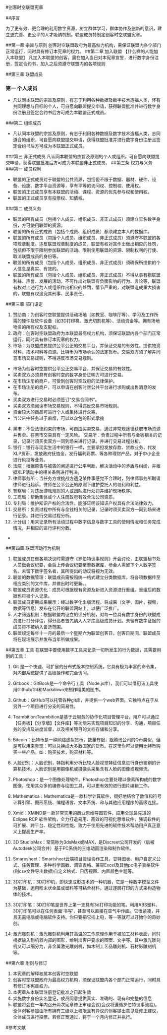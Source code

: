#创客时空联盟宪章

##序言

为了更有效、更合理的利用数字资源，树立群体学习，群体协作及创新的意识，建立更完善、更公平的人才吸纳机制，联盟成员特制定创客时空联盟宪章。

##第一章 宗旨与原则
创客时空联盟政府为最高权力机构，需保证联盟内各个部门正常运行，同时具有修订本宪章的权力。
##第二章 加入联盟
【什么样的人能加入本联盟】
凡加入本联盟的创客，需在加入当日对本宪章宣誓，进行数字身份注册，签定合约书，加入之后须遵守联盟内的各项规则

##第三章 联盟成员

### 第一  个人成员
  - 凡认同本联盟的宗旨及原则，有志于利用各种数据及数字技术造福人类，怀有共同理想与目标的个人，可自愿向联盟提交申请，获得联盟批准并进行数字身份注册且签定合约书后方可成为本联盟正式成员。

###第二 组织成员
  - 凡认同本联盟的宗旨及原则，有志于利用各种数据及数字技术造福人类，志同道合的组织，可自愿向联盟提交申请，获得联盟批准并进行数字身份注册且签定合约书后方可成为本联盟正式成员。

###第三 非正式成员
凡认同本联盟的宗旨及原则的个人或组织，可自愿向联盟提交申请，获得联盟批准后方可成为本联盟非正式成员。
##第三条 权力与义务
###第一 成员权利
   - 联盟的正式成员对于联盟的公共资源，包括但不限于数据、器材、硬件、设备、设施、数字平台资源等，享有平等的访问权、控制权、使用权。
   - 联盟的正式成员享有本联盟的活动、课程、资源的优先参与权和使用权。
   - 联盟的正式成员享有投票权、知情权。

###第二 成员义务
   - 联盟的所有成员（包括个人成员、组织成员、非正式成员）须建立实名数字身份，方可使用联盟的资源。
   - 联盟的所有正式成员（包括个成员、组织成员）都须建立本人的数据库。
   - 联盟的所有成员（包括个人成员、组织成员、非正式成员）须遵守本联盟的各项规章制度。违反联盟规章制度的成员，联盟有权对其作出做出相应的处罚，包括但不限于限制参加联盟的活动、限制使用联盟的资源、限制权利的行使、取消联盟成员的身份等。
   - 联盟的所有成员（包括个人成员、组织成员、非正式成员）须确保所提供的个人信息是真实、有效的。
   - 联盟的所有成员（包括个人成员、组织成员、非正式成员）不得从事有损联盟利益、声誉、发展的活动，不可作出对联盟有负面影响的行为、言论等，联盟有权对上述行为人或组织作出相应的处罚，情节严重的，对联盟造成重大损害的，联盟有权追究其刑事、民事责任。

##第三章 部门设定
1. 赞助商：为创客时空联盟提供活动场地（如教室、咖啡厅等）、学习及工作所需的硬件及软件设备（如3D打印机、激光切割机等）、活动资金等。拥有场地物资的所有权及支配权。
2. 政府：创客时空联盟政府为本联盟最高权力机构，须保证联盟内各个部门正常运行，同时具有修订本宪章的权力。
3. 市场：为联盟成员提供公平公正的交易平台，并保证交易的有效性。提供物资材料，技术材料等资源。比特币为市场承认的法定货币。交易双方须了解并同意市场交易规则，不得违反市场交易规则。
 - 市场为创客时空提供公平公正交易平台，并保证交易的有效性。
 - 买卖双方必须具有创客时空的数字身份证明方可进行交易。
 - 在市场注册的商户，可受到创客时空政府的法律保护。
 - 在市场注册的商户，可以申请在创客时空公共平台进行求购或出售消息的发布。
 - 买卖双方进行交易时必须签订“交易合同书”。
 - 买卖双方须阅读市场交易规则，不得违反交易市场规则。
 - 资金较大的商品可进行个人或集体进行众筹。
 - 当公告中任务过于麻烦，可以以众包的形式承接
4. 黑市：不受法律约束的市场，可自由买卖交易，通过非常规途径获取市场资源并售卖。在黑市交易具有一定风险。
交易所：负责过程中所有与金钱相关的记录，记录时须买卖双方一同到场来进行记录。并进行交易过程分析。
5. 银行：银行与现实生活中的银行一样，主要承担发放存款、贷款业务，代发XLP货币，发放政府抚恤金，发行福利彩票、等各种理财产品，对于中小企业进行风投等业务。
6. 法院：根据原告与被告的阐述进行公平判断。解决活动中的矛盾与纠纷，并根据XLP活动中的相关条例进行判决。
7. 律师事务所：当任务方或挑战方遇见某件事感觉不合理时，到律师事务所聘请律师进行起诉。律师在公平公正的原则下维护委托人的权利和利益。
8. 警察局：对违反游戏规则的人或团队进行处罚并维护现场秩序。
9. 工商局：帮助集体或个人注册政府有效合法公司资质。
10. 专利局：维护知识产权的合法性。能够证明该知识产权具有合法法律效力。
11. 交易所：负责过程中所有与金钱相关的记录，记录时须买卖双方一同到场来进行记录。并进行交易过程分析。
12. 计分组：用来记录所有活动过程中数字信息与数字工具的使用情况和任务完成情况，并相应的进行评判分数。
-

##第四章 联盟活动行为机制
1. 联盟成员在做各项决议时需遵守《罗伯特议事规则》开会讨论，由联盟秘书处人员做会议纪要，会后上传会议纪要至至数据库，参会人需留下个人数字签名。未留下数字签名者，其所提出的动议将视为无效。
2. 联盟的数据管理：联盟成员需按照统一格式建立分类数据库，将各项数据传至相应类别的文件库，并做出时时更新。。
3. 联盟成员资源优化：成员可根据现有资源及新进入资源进行重组。重组后的数据也将被个人记录。
4. 联盟成员定期成果展示：经过数字化出版流程，将成果（文字，图片，视频，数据等信息）发布在公开的联盟网站上，以便广泛推广。
5. 人才筛选机制：根据联盟内设立的评分机制，对每一位具有数字身份的联盟成员进行打分评估，得分高者首先纳入人才库高级成员计划。未留有数字证据的成员将不被纳入备选范围。
6. 联盟规定每年十一月的最后一个星期六为联盟创客日，创客日期间，联盟成员将在现场展示并发布当年所做成果。

##第五章 工具
在联盟中要使用数字工具来记录一切所发生的行为数据，其需要用到的工具：
 1.  Git 是一个快速、可扩展的分布式版本控制系统，它具有极为丰富的命令集，对内部系统提供了高级操作和完全访问。

 2. Gitbook：GitBook是一个命令行工具（Node.js库），我们可以借用该工具使用Github/Git和Markdown来制作精美的图书。

 3. Github：GitHub可以托管各种git库，并提供一个web界面。它独特点在于从另外一个项目进行分支的简易性。

 4. Teambition:Teambition是基于云服务的协作化项目管理平台，用户可以通过【任务板】【分享墙】【文件库】等功能来实现项目知识的分享、沟通，项目任务的安排及进度监督，以及相关项目的文档存储和分享。

 5. Bitcoin：比特币是一种网络虚拟货币，数量有限，跟腾讯公司的Q币类似，但是可以用来套现：可以兑换成大多数国家的货币。在这里你可以使用比特币购买一些产品，如：购买技术，购买材料等。

 6. 人脸识别：人脸识别，特指利用分析比较人脸视觉特征信息进行身份鉴别的计算机技术。人脸识别是用摄像机或摄像头采集含有人脸的图像或视频流。

 7. Photoshop：是一个图像处理软件。Photoshop主要处理以像素所构成的数字图像。使用其众多的编修与绘图工具，可以更有效的进行图片编辑工作。

 8. Mathematica：Mathematica是一款科学计算软件，很好地结合了数值和符号计算引擎、图形系统、编程语言、文本系统、和与其他应用程序的高级连接。

 9. Xmid：XMIND是一款非常实用的商业思维导图软件，应用全球最先进的Eclipse RCP 软件架构，全力打造易用、高效的可视化思维软件，强调软件的可扩展、跨平台、稳定性和性能，致力于使用先进的软件技术帮助用户真正意义上提高生产率。

 10. 3D StudioMax：常简称为3dsMax或MAX，是Discreet公司开发的（后被Autodesk公司合并）基于PC系统的三维动画渲染和制作软件。

 11. Smaresheet：Smartsheet云端项目管理协作工具，甘特图表、用户自定义公式、任务管理、多种科学函数、调查表格、兼容Excel及其他pc电子表格软件(利csv文件导出数据)自定义格式、日历视图、内置颜色主题等。

 12. 3D打印机：3D打印机，即快速成形技术的一种机器，它是一种数字模型文件为基础，运用粉末状金属或塑料等可粘合材料，通过逐层打印的方式来构造物体的技术。

 13. 3D打印笔：3D打印笔是世界上第一支具有3d打印功能的笔。利用ABS塑料，3D打印笔可以在任何表面‘书写’，甚至可以直接在空气中作画。它很紧凑，并且无需电脑或电脑软件支持。你只要把它插上电，等一等就可以开始你的奇妙创。

 14. 激光雕刻机：激光雕刻机利用其高温的工作原理作用于被加工材料表面，同时根据输入到机器内部的图形，绘制出客户要求的图案、文字等。其中激光雕刻机又可以细分为，非金属激光雕刻机，如木制工艺品雕刻机、石材影雕刻机等。

##第六章 附则与修订
1. 本宪章的解释权属本创客时空联盟
2. 创客时空联盟政府为最高权力机构，须保证联盟内各个部门正常运行，同时具有修订本宪章权力。
2. 本宪章从本联盟注册登记批准之日起生效
3. 实施数字身份实名登记，成员同意提供真实、准确的、现有和完整的信息
4. 联盟将会在一年内召开两次宪章修正审理会议(会议将遵循罗伯特议事流程)。全体创客参加由所有拥有三级以上权限且有异议的创客提出意见及修正建议，全体成员进行投票。若修正案通过，将于一个月内修正并执行。

#参考文献
